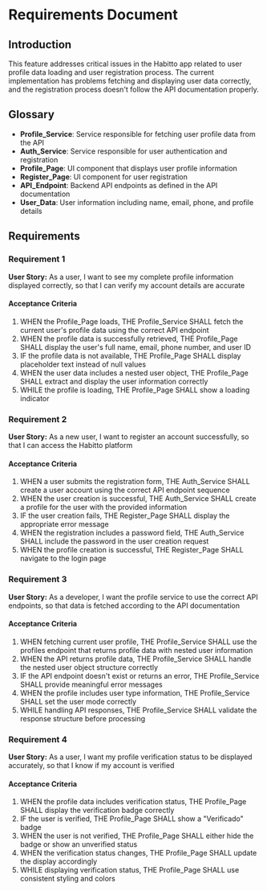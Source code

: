 # Requirements Document

## Introduction

This feature addresses critical issues in the Habitto app related to user profile data loading and user registration process. The current implementation has problems fetching and displaying user data correctly, and the registration process doesn't follow the API documentation properly.

## Glossary

- **Profile_Service**: Service responsible for fetching user profile data from the API
- **Auth_Service**: Service responsible for user authentication and registration
- **Profile_Page**: UI component that displays user profile information
- **Register_Page**: UI component for user registration
- **API_Endpoint**: Backend API endpoints as defined in the API documentation
- **User_Data**: User information including name, email, phone, and profile details

## Requirements

### Requirement 1

**User Story:** As a user, I want to see my complete profile information displayed correctly, so that I can verify my account details are accurate

#### Acceptance Criteria

1. WHEN the Profile_Page loads, THE Profile_Service SHALL fetch the current user's profile data using the correct API endpoint
2. WHEN the profile data is successfully retrieved, THE Profile_Page SHALL display the user's full name, email, phone number, and user ID
3. IF the profile data is not available, THE Profile_Page SHALL display placeholder text instead of null values
4. WHEN the user data includes a nested user object, THE Profile_Page SHALL extract and display the user information correctly
5. WHILE the profile is loading, THE Profile_Page SHALL show a loading indicator

### Requirement 2

**User Story:** As a new user, I want to register an account successfully, so that I can access the Habitto platform

#### Acceptance Criteria

1. WHEN a user submits the registration form, THE Auth_Service SHALL create a user account using the correct API endpoint sequence
2. WHEN the user creation is successful, THE Auth_Service SHALL create a profile for the user with the provided information
3. IF the user creation fails, THE Register_Page SHALL display the appropriate error message
4. WHEN the registration includes a password field, THE Auth_Service SHALL include the password in the user creation request
5. WHEN the profile creation is successful, THE Register_Page SHALL navigate to the login page

### Requirement 3

**User Story:** As a developer, I want the profile service to use the correct API endpoints, so that data is fetched according to the API documentation

#### Acceptance Criteria

1. WHEN fetching current user profile, THE Profile_Service SHALL use the profiles endpoint that returns profile data with nested user information
2. WHEN the API returns profile data, THE Profile_Service SHALL handle the nested user object structure correctly
3. IF the API endpoint doesn't exist or returns an error, THE Profile_Service SHALL provide meaningful error messages
4. WHEN the profile includes user type information, THE Profile_Service SHALL set the user mode correctly
5. WHILE handling API responses, THE Profile_Service SHALL validate the response structure before processing

### Requirement 4

**User Story:** As a user, I want my profile verification status to be displayed accurately, so that I know if my account is verified

#### Acceptance Criteria

1. WHEN the profile data includes verification status, THE Profile_Page SHALL display the verification badge correctly
2. IF the user is verified, THE Profile_Page SHALL show a "Verificado" badge
3. WHEN the user is not verified, THE Profile_Page SHALL either hide the badge or show an unverified status
4. WHEN the verification status changes, THE Profile_Page SHALL update the display accordingly
5. WHILE displaying verification status, THE Profile_Page SHALL use consistent styling and colors